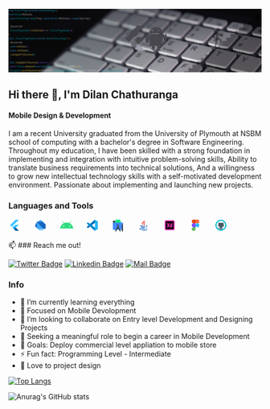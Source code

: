 


![Mobile Design & Development](https://github.com/dilenDev/dilenDev/blob/main/gitBanner.png)
## Hi there 👋, I'm Dilan Chathuranga
#### Mobile Design & Development

I am a recent University graduated from the University of Plymouth at NSBM school of computing with a bachelor's degree in Software Engineering. Throughout my education, I have been skilled with a strong foundation in implementing and integration with intuitive problem-solving skills, Ability to translate business requirements into technical solutions, And a willingness to grow new intellectual technology skills with a self-motivated development environment.
Passionate about implementing and launching new projects.


### Languages and Tools

<pre>
<img src='https://github.com/dilenDev/dilenDev/blob/main/flutter.png' alt='flutter' width='26px' >   <img src='https://github.com/dilenDev/dilenDev/blob/main/dart.png' alt='dart' width='26px' >   <img src='https://github.com/dilenDev/dilenDev/blob/main/android.png' alt='andrroid' width='26px' >   <img src='https://github.com/dilenDev/dilenDev/blob/main/vs.png' alt='vs code' width='26px' >   <img src='https://github.com/dilenDev/dilenDev/blob/main/android-studio.png' alt='android studio' width='26px' >   <img src='https://github.com/dilenDev/dilenDev/blob/main/java-gif.gif' alt='java' width='26px' >   <img src='https://github.com/dilenDev/dilenDev/blob/main/xd-gif.gif' alt='adobe XD' width='26px' >   <img src='https://github.com/dilenDev/dilenDev/blob/main/figma-gif.gif' alt='figma' width='26px' >   <img src='https://github.com/dilenDev/dilenDev/blob/main/git-gif.gif' alt='github' width='26px' >
</pre>

:mailbox: ### Reach me out!

[![Twitter Badge](https://img.shields.io/badge/-@hpdc00-1ca0f1?style=flat&labelColor=1ca0f1&logo=twitter&logoColor=white&link=https://twitter.com/hpdc00)](https://twitter.com/hpdc00) [![Linkedin Badge](https://img.shields.io/badge/-Islem-0e76a8?style=flat&labelColor=0e76a8&logo=linkedin&logoColor=white)](https://www.linkedin.com/in/dilan-chathuranga) [![Mail Badge](https://img.shields.io/badge/-hpdilen-c0392b?style=flat&labelColor=c0392b&logo=gmail&logoColor=white)](mailto:hpdilen@gmail.com) 

 

### Info
- 🌱 I’m currently learning everything
- 🎯 Focused on Mobile Devolopment
- 👯 I’m looking to collaborate on Entry level Development and Designing Projects 
- 🤔 Seeking a meaningful role to begin a career in Mobile Development 
- 🥅 Goals: Deploy commercial level appliation to mobile store 
- ⚡ Fun fact: Programming Level - Intermediate 
- 🖤 Love to project design

[![Top Langs](https://github-readme-stats.vercel.app/api/top-langs/?username=dilenDev&layout=compact&theme=radical)](https://github.com/dilenDev/github-readme-stats)

![Anurag's GitHub stats](https://github-readme-stats.vercel.app/api?username=dilenDev&show_icons=true&theme=radical)




